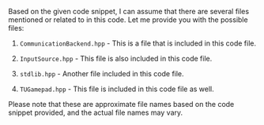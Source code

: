 Based on the given code snippet, I can assume that there are several files mentioned or related to in this code. Let me provide you with the possible files:

1. `CommunicationBackend.hpp` - This is a file that is included in this code file.

2. `InputSource.hpp` - This file is also included in this code file.

3. `stdlib.hpp` - Another file included in this code file.

4. `TUGamepad.hpp` - This file is included in this code file as well.

Please note that these are approximate file names based on the code snippet provided, and the actual file names may vary.